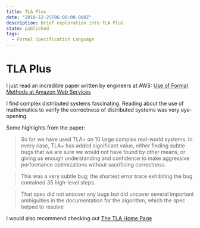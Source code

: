 ```yaml
---
title: TLA Plus
date: "2018-12-25T06:00:00.000Z"
description: Brief exploration into TLA Plus
state: published
tags:
  - Formal Specification Language
---
```

# TLA Plus

I just read an incredible paper written by engineers at AWS: [Use of Formal Methods at Amazon Web Services](https://lamport.azurewebsites.net/tla/formal-methods-amazon.pdf)

I find complex distributed systems fascinating. Reading about the use of mathematics to verify the correctness of distributed systems was very eye-opening.

Some highlights from the paper:

> So far we have used TLA+ on 10 large complex real-world systems. In every case, TLA+ has added significant value, either finding subtle bugs that we are sure we would not have found by other means, or giving us enough understanding and confidence to make aggressive performance optimizations without sacrificing correctness.

> This was a very subtle bug; the shortest error trace exhibiting the bug contained 35 high-level steps.

> That spec did not uncover any bugs but did uncover several important ambiguities in the documentation for the algorithm, which the spec helped to resolve

I would also recommend checking out [The TLA Home Page](http://lamport.azurewebsites.net/tla/tla.html)